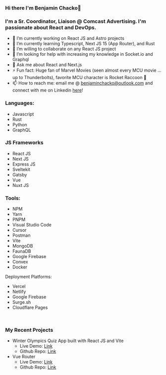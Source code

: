### Hi there I'm Benjamin Chacko👋

### I'm a Sr. Coordinator, Liaison @ Comcast Advertising. I'm passionate about React and DevOps.

- 🔭 I’m currently working on React JS and Astro projects
- 🌱 I’m currently learning Typescript, Next JS 15 (App Router), and Rust 
- 👯 I’m willing to collaborate on any React JS project
- 🤔 I’m looking for help with increasing my knowledge in Socket.io and Graphql
- 💬 Ask me about React and Next.js
- ⚡ Fun fact: Huge fan of Marvel Movies (seen almost every MCU movie ... up to Thunderbolts), favorite MCU character is Rocket Raccoon 🦝
- 📫 How to reach me: email me @
<a href="mailto:benjaminchacko@outlook.com" target="_blank">benjaminchacko@outlook.com</a> and
connect with me on Linkedin <a href="https://www.linkedin.com/in/benjamin-chacko-58125060">here</a>!


### Languages:
* Javascript
* Rust
* Python
* GraphQL

### JS Frameworks
* React JS
* Next JS
* Express JS
* Sveltekit
* Gatsby
* Vue
* Nuxt JS


### Tools:
* NPM
* Yarn
* PNPM
* Visual Studio Code
* Cursor
* Postman
* Vite
* MongoDB
* FaunaDB
* Google Firebase
* Convex
* Docker

Deployment Platforms:
* Vercel
* Netlify
* Google Firebase
* Surge.sh
* Cloudflare Pages

<br />

### My Recent Projects
* Winter Olympics Quiz App built with React JS and Vite 
  + Live Demo: <a href="https://2022-olympics-quiz.netlify.app/" target="_blank">Link </a>
  + Github Repo: <a href="https://github.com/benjaminchacko/react-quiz-app">Link</a>
* Vue Router
  + Live Demo: <a href="http://vue-router-benjaminchacko.vercel.app/" target="_blank">Link </a>
  + Github Repo: <a href="https://github.com/benjaminchacko/vue-router">Link</a>


<!-- ### 📕 Latest Blog Posts -->

